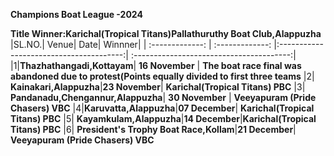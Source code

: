 **Champions Boat League -2024**

**Title Winner:**Karichal(Tropical Titans)Pallathuruthy Boat Club,Alappuzha****
|SL.NO.| Venue| Date| Winnner|
| :-------------: | :-------------: |:---------------------------------------:| :---------------------------------------:|
|1|**Thazhathangadi,Kottayam**|    **16 November** | **The boat race final  was abandoned due to protest(Points equally divided to first three teams**
|2| **Kainakari,Alappuzha**|**23 November**| **Karichal(Tropical Titans) PBC** 
|3| **Pandanadu,Chengannur,Alappuzha**|    **30 November** | **Veeyapuram (Pride Chasers) VBC**
|4|**Karuvatta,Alappuzha**|**07 December**| **Karichal(Tropical Titans) PBC**
|5| **Kayamkulam,Alappuzha**|**14 December**|**Karichal(Tropical Titans) PBC**
|6| **President's  Trophy Boat Race,Kollam**|**21 December**| **Veeyapuram (Pride Chasers) VBC**
